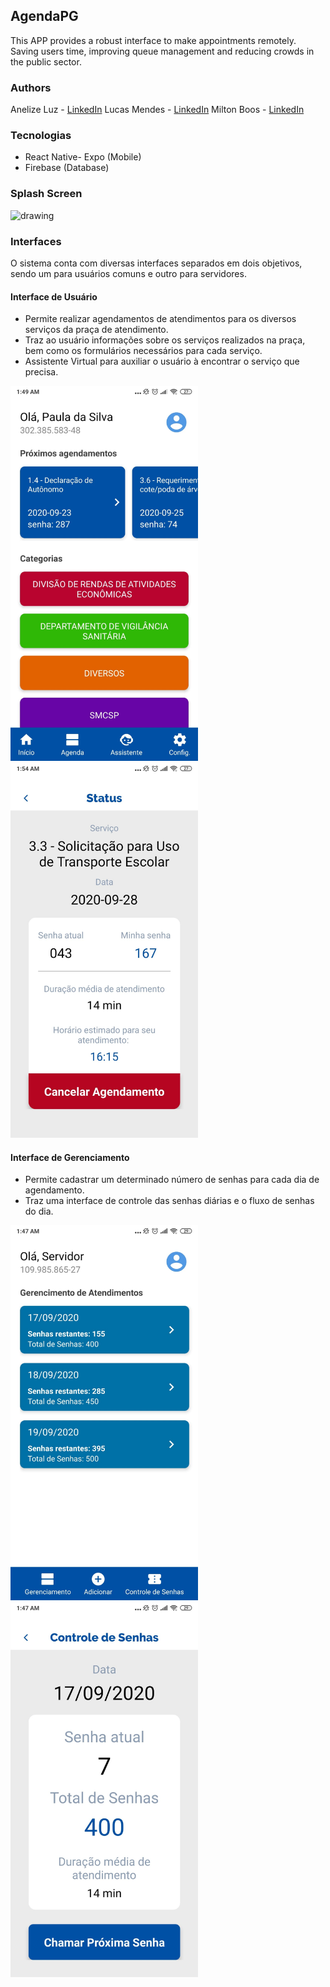 ## AgendaPG
This APP provides a robust interface to make appointments remotely. Saving users time, improving queue management and reducing crowds in the public sector.

### Authors
Anelize Luz - <a href="https://www.linkedin.com/in/anelize-luz-a16b821a7/" target="_blank">LinkedIn</a>
Lucas Mendes - <a href="https://www.linkedin.com/in/mends/" target="_blank">LinkedIn</a>
Milton Boos - <a href="https://www.linkedin.com/in/milton-boos-junior/" target="_blank">LinkedIn</a>

### Tecnologias

- React Native- Expo (Mobile)
- Firebase (Database)

### Splash Screen
<img src="pictures/example.gif" alt="drawing" width="300"/>

### Interfaces
O sistema conta com diversas interfaces separados em dois objetivos, sendo um para usuários comuns e outro para servidores.

#### Interface de Usuário

- Permite realizar agendamentos de atendimentos para os diversos serviços da praça de atendimento.
- Traz ao usuário informações sobre os serviços realizados na praça, bem como os formulários necessários para cada serviço.
- Assistente Virtual para auxiliar o usuário à encontrar o serviço que precisa.

<img src="pictures/example (4).jpeg" alt="drawing" width="300"/>   <img src="pictures/example (1).jpeg" alt="drawing" width="300"/>

#### Interface de Gerenciamento

- Permite cadastrar um determinado número de senhas para cada dia de agendamento.
- Traz uma interface de controle das senhas diárias e o fluxo de senhas do dia.

<img src="pictures/example (2).jpeg" alt="drawing" width="300"/>   <img src="pictures/example (5).jpeg" alt="drawing" width="300"/>
